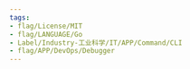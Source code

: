 ```yaml
---
tags:
- flag/License/MIT
- flag/LANGUAGE/Go
- Label/Industry-工业科学/IT/APP/Command/CLI
- flag/APP/DevOps/Debugger
---
```

